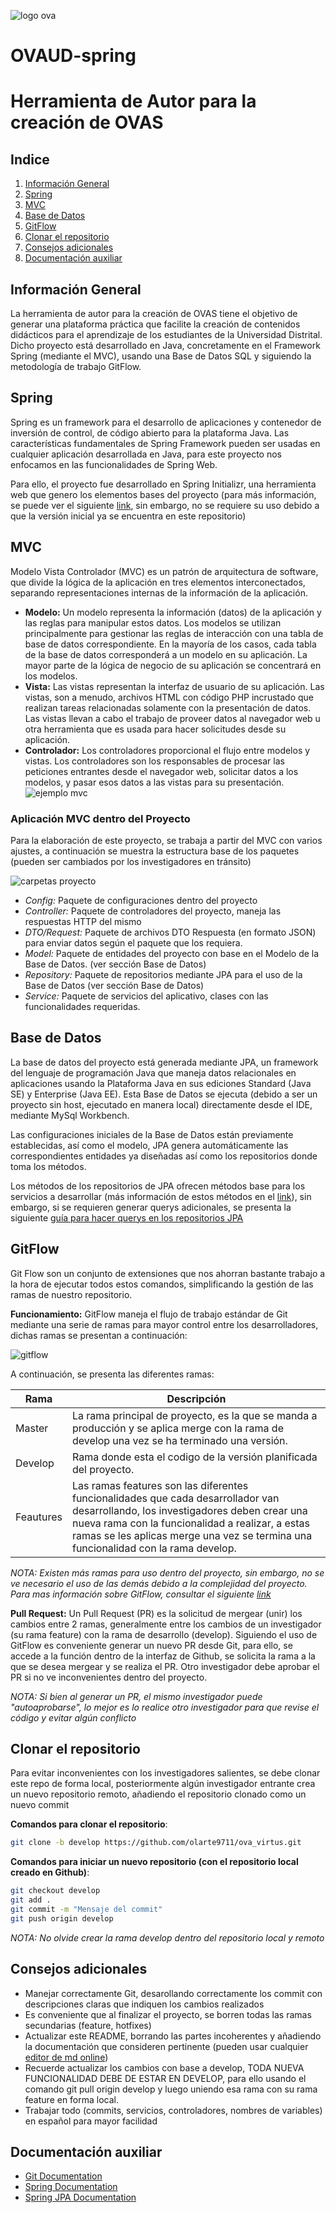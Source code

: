 ![logo ova](https://i.ibb.co/VxC5hxN/asda.jpg)
# OVAUD-spring
# Herramienta de Autor para la creación de OVAS
## Indice
1. [Información General](#Información-General)
2. [Spring](#Spring)
3. [MVC](#MVC)
4. [Base de Datos](#Base-de-Datos)
5. [GitFlow](#GitFlow) 
6. [Clonar el repositorio](#Clonar-el-repositorio)
7. [Consejos adicionales](#Consejos-adicionales)
8. [Documentación auxiliar](#Documentación-auxiliar)

## Información General

La herramienta de autor para la creación de OVAS tiene el objetivo de generar una plataforma práctica que facilite la creación de contenidos didácticos para el aprendizaje de los estudiantes de la Universidad Distrital. Dicho proyecto está desarrollado en Java, concretamente en el Framework Spring (mediante el MVC), usando una Base de Datos SQL y siguiendo la metodología de trabajo GitFlow.

## Spring

Spring es un framework para el desarrollo de aplicaciones y contenedor de inversión de control, de código abierto para la plataforma Java. Las características fundamentales de Spring Framework pueden ser usadas en cualquier aplicación desarrollada en Java, para este proyecto nos enfocamos en las funcionalidades de Spring Web.

Para ello, el proyecto fue desarrollado en Spring Initializr, una herramienta web que genero los elementos bases del proyecto (para más información, se puede ver el siguiente [link](https://start.spring.io/), sin embargo, no se requiere su uso debido a que la versión inicial ya se encuentra en este repositorio) 

## MVC

Modelo Vista Controlador (MVC) es un patrón de arquitectura de software, que divide la lógica de la aplicación en tres elementos interconectados, separando representaciones internas de la información de la aplicación.

- **Modelo:** Un modelo representa la información (datos) de la aplicación y las reglas para manipular estos datos. Los modelos se utilizan principalmente para gestionar las reglas de interacción con una tabla de base de datos correspondiente. En la mayoría de los casos, cada tabla de la base de datos corresponderá a un modelo en su aplicación. La mayor parte de la lógica de negocio de su aplicación se concentrará en los modelos.
- **Vista:** Las vistas representan la interfaz de usuario de su aplicación. Las vistas, son a menudo, archivos HTML con código PHP incrustado que realizan tareas relacionadas solamente con la presentación de datos. Las vistas llevan a cabo el trabajo de proveer datos al navegador web u otra herramienta que es usada para hacer solicitudes desde su aplicación.
- **Controlador:** Los controladores proporcional el flujo entre modelos y vistas. Los controladores son los responsables de procesar las peticiones entrantes desde el navegador web, solicitar datos a los modelos, y pasar esos datos a las vistas para su presentación.
![ejemplo mvc](https://i.ytimg.com/vi/z6WppAQ3LUg/maxresdefault.jpg)

### Aplicación MVC dentro del Proyecto

Para la elaboración de este proyecto, se trabaja a partir del MVC con varios ajustes, a continuación se muestra la estructura base de los paquetes (pueden ser cambiados por los investigadores en tránsito)

![carpetas proyecto](https://i.ibb.co/jZ42Dtx/imagen.png)

- *Config:* Paquete de configuraciones dentro del proyecto
- *Controller:* Paquete de controladores del proyecto, maneja las respuestas HTTP del mismo
- *DTO/Request:* Paquete de archivos DTO Respuesta (en formato JSON) para enviar datos según el paquete que los requiera.
- *Model:* Paquete de entidades del proyecto con base en el Modelo de la Base de Datos. (ver sección Base de Datos)
- *Repository:* Paquete de repositorios mediante JPA para el uso de la Base de Datos (ver sección Base de Datos)
- *Service:* Paquete de servicios del aplicativo, clases con las funcionalidades requeridas.

## Base de Datos

La base de datos del proyecto está generada mediante JPA, un framework del lenguaje de programación Java que maneja datos relacionales en aplicaciones usando la Plataforma Java en sus ediciones Standard (Java SE) y Enterprise (Java EE). Esta Base de Datos se ejecuta (debido a ser un proyecto sin host, ejecutado en manera local) directamente desde el IDE, mediante MySql Workbench.

Las configuraciones iniciales de la Base de Datos están previamente establecidas, así como el modelo, JPA genera automáticamente las correspondientes entidades ya diseñadas así como los repositorios donde toma los métodos.

Los métodos de los repositorios de JPA ofrecen métodos base para los servicios a desarrollar (más información de estos métodos en el [link](https://docs.spring.io/spring-data/jpa/docs/current/api/org/springframework/data/jpa/repository/JpaRepository.html)), sin embargo, si se requieren generar querys adicionales, se presenta la siguiente [guía para hacer querys en los repositorios JPA](https://docs.spring.io/spring-data/jpa/docs/current/reference/html/#jpa.query-methods)

## GitFlow

Git Flow son un conjunto de extensiones que nos ahorran bastante trabajo a la hora de ejecutar todos estos comandos, simplificando la gestión de las ramas de nuestro repositorio.

**Funcionamiento:**
GitFlow maneja el flujo de trabajo estándar de Git mediante una serie de ramas para mayor control entre los desarrolladores, dichas ramas se presentan a continuación:

![gitflow](https://cleventy.com/wp-content/uploads/2020/03/git-model-1.png)

A continuación, se presenta las diferentes ramas:

| Rama | Descripción |
| ------ | ------ |
| Master | La rama principal de proyecto, es la que se manda a producción y se aplica merge con la rama de develop una vez se ha terminado una versión. |
| Develop | Rama donde esta el codigo de la versión planificada del proyecto. |
| Feautures | Las ramas features son las diferentes funcionalidades que cada desarrollador van desarrollando, los investigadores deben crear una nueva rama con la funcionalidad a realizar, a estas ramas se les aplicas merge una vez se termina una funcionalidad con la rama develop. |


*NOTA: Existen más ramas para uso dentro del proyecto, sin embargo, no se ve necesario el uso de las demás debido a la complejidad del proyecto. Para mas información sobre GitFlow, consultar el siguiente [link](https://cleventy.com/wp-content/uploads/2020/03/git-model-1.png)*

**Pull Request:**
Un Pull Request (PR) es la solicitud de mergear (unir) los cambios entre 2 ramas, generalmente entre los cambios de un investigador (su rama feature) con la rama de desarrollo (develop). Siguiendo el uso de GitFlow es conveniente generar un nuevo PR desde Git, para ello, se accede a la función dentro de la interfaz de Github, se solicita la rama a la que se desea mergear y se realiza el PR. Otro investigador debe aprobar el PR si no ve inconvenientes dentro del proyecto.

*NOTA: Si bien al generar un PR, el mismo investigador puede "autoaprobarse", lo mejor es lo realice otro investigador para que revise el código y evitar algún conflicto*

## Clonar el repositorio

Para evitar inconvenientes con los investigadores salientes, se debe clonar este repo de forma local, posteriormente algún investigador entrante crea un nuevo repositorio remoto, añadiendo el repositorio clonado como un nuevo commit

**Comandos para clonar el repositorio**:
```sh
git clone -b develop https://github.com/olarte9711/ova_virtus.git
```

**Comandos para iniciar un nuevo repositorio (con el repositorio local creado en Github)**:
```sh
git checkout develop
git add .
git commit -m "Mensaje del commit"
git push origin develop
```

*NOTA: No olvide crear la rama develop dentro del repositorio local y remoto*

## Consejos adicionales
- Manejar correctamente Git, desarollando correctamente los commit con descripciones claras que indiquen los cambios realizados
- Es conveniente que al finalizar el proyecto, se borren todas las ramas secundarias (feature, hotfixes)
- Actualizar este README, borrando las partes incoherentes y añadiendo la documentación que consideren pertinente (pueden usar cualquier [editor de md online](https://dillinger.io/))
- Recuerde actualizar los cambios con base a develop, TODA NUEVA FUNCIONALIDAD DEBE DE ESTAR EN DEVELOP, para ello usando el comando git pull origin develop y luego uniendo esa rama con su rama feature en forma local.
- Trabajar todo (commits, servicios, controladores, nombres de variables) en español para mayor facilidad

## Documentación auxiliar
- [Git Documentation](https://git-scm.com/doc)
- [Spring Documentation](https://docs.spring.io/spring-framework/docs/current/reference/html/)
- [Spring JPA Documentation](https://docs.spring.io/spring-data/jpa/docs/current/reference/html/#reference)
